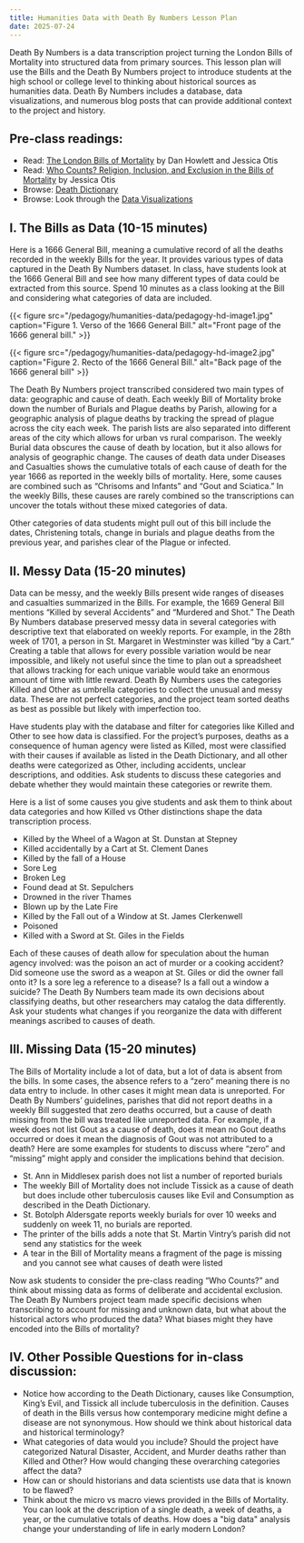 ```yaml
---
title: Humanities Data with Death By Numbers Lesson Plan
date: 2025-07-24
---
```


Death By Numbers is a data transcription project turning the London Bills of Mortality into structured data from primary sources.  This lesson plan will use the Bills and the Death By Numbers project to introduce students at the high school or college level to thinking about historical sources as humanities data.  Death By Numbers includes a database, data visualizations, and numerous blog posts that can provide additional context to the project and history.

## Pre-class readings:

- Read: [The London Bills of Mortality](https://deathbynumbers.org/context/the-london-bills-of-mortality/) by Dan Howlett and Jessica Otis
- Read: [Who Counts? Religion, Inclusion, and Exclusion in the Bills of Mortality](https://deathbynumbers.org/analysis/religion) by Jessica Otis
- Browse: [Death Dictionary](https://deathbynumbers.org/dictionary/)  
- Browse: Look through the [Data Visualizations](https://deathbynumbers.org/visualizations/)


## I. The Bills as Data (10-15 minutes)

Here is a 1666 General Bill, meaning a cumulative record of all the deaths recorded in the weekly Bills for the year. It provides various types of data captured in the Death By Numbers dataset. In class, have students look at the 1666 General Bill and see how many different types of data could be extracted from this source. Spend 10 minutes as a class looking at the Bill and considering what categories of data are included.  

{{< figure src="/pedagogy/humanities-data/pedagogy-hd-image1.jpg" caption="Figure 1. Verso of the 1666 General Bill." alt="Front page of the 1666 general bill." >}}

{{< figure src="/pedagogy/humanities-data/pedagogy-hd-image2.jpg" caption="Figure 2. Recto of the 1666 General Bill." alt="Back page of the 1666 general bill" >}}

The Death By Numbers project transcribed considered two main types of data: geographic and cause of death.  Each weekly Bill of Mortality broke down the number of Burials and Plague deaths by Parish, allowing for a geographic analysis of plague deaths by tracking the spread of plague across the city each week.  The parish lists are also separated into different areas of the city which allows for urban vs rural comparison.  The weekly Burial data obscures the cause of death by location, but it also allows for analysis of geographic change.  The causes of death data under Diseases and Casualties shows the cumulative totals of each cause of death for the year 1666 as reported in the weekly bills of mortality.  Here, some causes are combined such as “Chrisoms and Infants” and “Gout and Sciatica.”  In the weekly Bills, these causes are rarely combined so the transcriptions can uncover the totals without these mixed categories of data.

Other categories of data students might pull out of this bill include the dates, Christening totals, change in burials and plague deaths from the previous year, and parishes clear of the Plague or infected.

## II. Messy Data (15-20 minutes)

Data can be messy, and the weekly Bills present wide ranges of diseases and casualties summarized in the Bills.  For example, the 1669 General Bill mentions “Killed by several Accidents” and “Murdered and Shot.” The Death By Numbers database preserved messy data in several categories with descriptive text that elaborated on weekly reports.  For example, in the 28th week of 1701, a person in St. Margaret in Westminster was killed “by a Cart.”  Creating a table that allows for every possible variation would be near impossible, and likely not useful since the time to plan out a spreadsheet that allows tracking for each unique variable would take an enormous amount of time with little reward.  Death By Numbers uses the categories Killed and Other as umbrella categories to collect the unusual and messy data.  These are not perfect categories, and the project team sorted deaths as best as possible but likely with imperfection too. 

Have students play with the database and filter for categories like Killed and Other to see how data is classified.  For the project’s purposes, deaths as a consequence of human agency were listed as Killed, most were classified with their causes if available as listed in the Death Dictionary, and all other deaths were categorized as Other, including accidents, unclear descriptions, and oddities. Ask students to discuss these categories and debate whether they would maintain these categories or rewrite them.

Here is a list of some causes you give students and ask them to think about data categories and how Killed vs Other distinctions shape the data transcription process.

- Killed by the Wheel of a Wagon at St. Dunstan at Stepney
- Killed accidentally by a Cart at St. Clement Danes
- Killed by the fall of a House
- Sore Leg
- Broken Leg
- Found dead at St. Sepulchers
- Drowned in the river Thames
- Blown up by the Late Fire
- Killed by the Fall out of a Window at St. James Clerkenwell
- Poisoned
- Killed with a Sword at St. Giles in the Fields
 
Each of these causes of death allow for speculation about the human agency involved: was the poison an act of murder or a cooking accident?  Did someone use the sword as a weapon at St. Giles or did the owner fall onto it?  Is a sore leg a reference to a disease?  Is a fall out a window a suicide?  The Death By Numbers team made its own decisions about classifying deaths, but other researchers may catalog the data differently.  Ask your students what changes if you reorganize the data with different meanings ascribed to causes of death.

## III. Missing Data (15-20 minutes)

The Bills of Mortality include a lot of data, but a lot of data is absent from the bills.  In some cases, the absence refers to a “zero” meaning there is no data entry to include.  In other cases it might mean data is unreported.  For Death By Numbers’ guidelines, parishes that did not report deaths in a weekly Bill suggested that zero deaths occurred, but a cause of death missing from the bill was treated like unreported data.  For example, if a week does not list Gout as a cause of death, does it mean no Gout deaths occurred or does it mean the diagnosis of Gout was not attributed to a death?  Here are some examples for students to discuss where “zero” and “missing” might apply and consider the implications behind that decision.

- St. Ann in Middlesex parish does not list a number of reported burials
- The weekly Bill of Mortality does not include Tissick as a cause of death but does include other tuberculosis causes like Evil and Consumption as described in the Death Dictionary.
- St. Botolph Aldersgate reports weekly burials for over 10 weeks and suddenly on week 11, no burials are reported.
- The printer of the bills adds a note that St. Martin Vintry’s parish did not send any statistics for the week
- A tear in the Bill of Mortality means a fragment of the page is missing and you cannot see what causes of death were listed

Now ask students to consider the pre-class reading “Who Counts?” and think about missing data as forms of deliberate and accidental exclusion.  The Death By Numbers project team made specific decisions when transcribing to account for missing and unknown data, but what about the historical actors who produced the data?  What biases might they have encoded into the Bills of mortality?

## IV. Other Possible Questions for in-class discussion:

- Notice how according to the Death Dictionary, causes like Consumption, King’s Evil, and Tissick all include tuberculosis in the definition.  Causes of death in the Bills versus how contemporary medicine might define a disease are not synonymous. How should we think about historical data and historical terminology?
- What categories of data would you include?  Should the project have categorized Natural Disaster, Accident, and Murder deaths rather than Killed and Other?  How would changing these overarching categories affect the data?
- How can or should historians and data scientists use data that is known to be flawed?
- Think about the micro vs macro views provided in the Bills of Mortality.  You can look at the description of a single death, a week of deaths, a year, or the cumulative totals of deaths.  How does a "big data" analysis change your understanding of life in early modern London?
